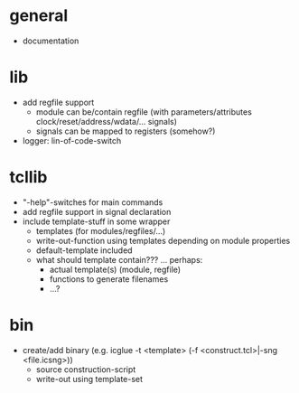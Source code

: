# general
- documentation

# lib
- add regfile support
  - module can be/contain regfile (with parameters/attributes clock/reset/address/wdata/... signals)
  - signals can be mapped to registers (somehow?)
- logger: lin-of-code-switch

# tcllib
- "-help"-switches for main commands
- add regfile support in signal declaration
- include template-stuff in some wrapper
  - templates (for modules/regfiles/...)
  - write-out-function using templates depending on module properties
  - default-template included
  - what should template contain??? ... perhaps:
    - actual template(s) (module, regfile)
    - functions to generate filenames
    - ...?

# bin
- create/add binary (e.g. icglue -t \<template\> (-f \<construct.tcl\>|-sng \<file.icsng\>))
  - source construction-script
  - write-out using template-set
